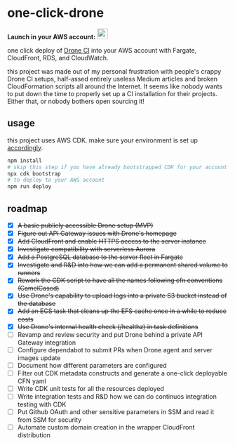 # one-click-drone

**Launch in your AWS account:**
<a target="_blank" href="https://console.aws.amazon.com/cloudformation/home?region=us-east-1#/stacks/create/template?templateURL=https%3A%2F%2Fraw.githubusercontent.com%2F3p3r%2Fone-click-drone%2Fmaster%2Fdist%2Focd.yml"><span><img height="24px" src="https://s3.amazonaws.com/cloudformation-examples/cloudformation-launch-stack.png"/></span></a>

one click deploy of [Drone CI](https://drone.io/) into your AWS account with Fargate, CloudFront, RDS, and CloudWatch.

this project was made out of my personal frustration with people's crappy Drone CI setups, half-assed entirely useless
Medium articles and broken CloudFormation scripts all around the Internet. It seems like nobody wants to put down the
time to properly set up a CI installation for their projects. Either that, or nobody bothers open sourcing it!

## usage

this project uses AWS CDK. make sure your environment is set up
[accordingly](https://docs.aws.amazon.com/cdk/latest/guide/getting_started.html).

```bash
npm install
# skip this step if you have already bootstrapped CDK for your account
npx cdk bootstrap
# to deploy to your AWS account
npm run deploy
```

## roadmap

- [x] ~~A basic publicly accessible Drone setup (MVP)~~
- [x] ~~Figure out API Gateway issues with Drone's homepage~~
- [x] ~~Add CloudFront and enable HTTPS access to the server instance~~
- [x] ~~Investigate compatibility with serverless Aurora~~
- [x] ~~Add a PostgreSQL database to the server fleet in Fargate~~
- [x] ~~Investigate and R&D into how we can add a permanent shared volume to runners~~
- [x] ~~Rework the CDK script to have all the names following cfn conventions (CamelCased)~~
- [x] ~~Use Drone's capability to upload logs into a private S3 bucket instead of the database~~
- [x] ~~Add an ECS task that cleans up the EFS cache once in a while to reduce costs~~
- [x] ~~Use Drone's internal health check (/healthz) in task definitions~~
- [ ] Revamp and review security and put Drone behind a private API Gateway integration
- [ ] Configure dependabot to submit PRs when Drone agent and server images update
- [ ] Document how different parameters are configured
- [ ] Filter out CDK metadata constructs and generate a one-click deployable CFN yaml
- [ ] Write CDK unit tests for all the resources deployed
- [ ] Write integration tests and R&D how we can do continuos integration testing with CDK
- [ ] Put Github OAuth and other sensitive parameters in SSM and read it from SSM for security
- [ ] Automate custom domain creation in the wrapper CloudFront distribution
